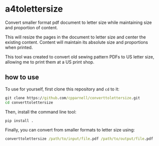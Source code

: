 # a4tolettersize
Convert smaller format pdf document to letter size while maintaining size and proportion of content.

This will resize the pages in the document to letter size and center the existing content.
Content will maintain its absolute size and proportions when printed.

This tool was created to convert old sewing pattern PDFs to US letter size, allowing me to print them at a US print shop.

## how to use
To use for yourself, first clone this repository and `cd` to it:
```cmd
git clone https://github.com/cpparnell/converttolettersize.git
cd converttolettersize
```
Then, install the command line tool:
```cmd
pip install . 
```
Finally, you can convert from smaller formats to letter size using:
```cmd
converttolettersize /path/to/input/file.pdf /path/to/output/file.pdf
```
